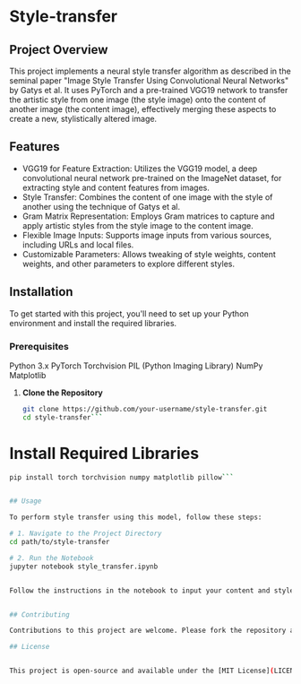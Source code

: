 # Style-transfer


## Project Overview
This project implements a neural style transfer algorithm as described in the seminal paper "Image Style Transfer Using Convolutional Neural Networks" by Gatys et al. It uses PyTorch and a pre-trained VGG19 network to transfer the artistic style from one image (the style image) onto the content of another image (the content image), effectively merging these aspects to create a new, stylistically altered image.

## Features
- VGG19 for Feature Extraction: Utilizes the VGG19 model, a deep convolutional neural network pre-trained on the ImageNet dataset, for extracting style and content features from images.
- Style Transfer: Combines the content of one image with the style of another using the technique of Gatys et al.
- Gram Matrix Representation: Employs Gram matrices to capture and apply artistic styles from the style image to the content image.
- Flexible Image Inputs: Supports image inputs from various sources, including URLs and local files.
- Customizable Parameters: Allows tweaking of style weights, content weights, and other parameters to explore different styles.

## Installation
To get started with this project, you'll need to set up your Python environment and install the required libraries.

### Prerequisites
Python 3.x
PyTorch
Torchvision
PIL (Python Imaging Library)
NumPy
Matplotlib


1. **Clone the Repository**
   ```bash
   git clone https://github.com/your-username/style-transfer.git
   cd style-transfer```


# Install Required Libraries

```bash 
pip install torch torchvision numpy matplotlib pillow```


## Usage

To perform style transfer using this model, follow these steps:

# 1. Navigate to the Project Directory
cd path/to/style-transfer

# 2. Run the Notebook
jupyter notebook style_transfer.ipynb


Follow the instructions in the notebook to input your content and style images, and observe the style transfer process.


## Contributing

Contributions to this project are welcome. Please fork the repository and submit a pull request with your proposed changes.

## License


This project is open-source and available under the [MIT License](LICENSE).

